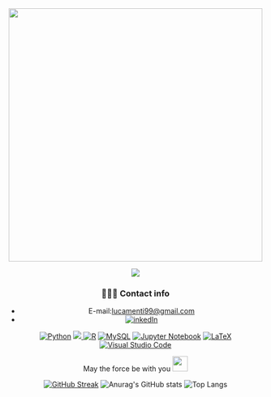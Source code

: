 <div id="header" align="center">
  <img src="https://media.giphy.com/media/x9DVHBmO750Ji/giphy.gif?cid=ecf05e47app1q2qop4ygq9mrdxle2q2yr7rqb17nlu2xy9zc&rid=giphy.gif&ct=g" width="500"/>
  <div id="badges">
  
![](https://komarev.com/ghpvc/?username=lukementi&label=PROFILE+VIEWS)
  

    


 ### 🕵🏻‍♂️ Contact info
* E-mail:lucamenti99@gmail.com
*  [![inkedIn](https://img.shields.io/badge/LinkedIn-0077B5?style=for-the-badge&logo=linkedin&logoColor=white)](https://www.linkedin.com/in/luca-menti-7a7353235/)
    
[![Python](https://img.shields.io/badge/python-3670A0?style=for-the-badge&logo=python&logoColor=ffdd54)](https://www.python.org) [![](https://img.shields.io/badge/C%2B%2B-00599C?style=for-the-badge&logo=c%2B%2B&logoColor=white) ](https://www.cplusplus.com)  [![R](https://img.shields.io/badge/r-%23276DC3.svg?style=for-the-badge&logo=r&logoColor=white)](https://www.r-project.org/)  [![MySQL](https://img.shields.io/badge/mysql-%2300f.svg?style=for-the-badge&logo=mysql&logoColor=white)](https://www.mysql.com/)
[![Jupyter Notebook](https://img.shields.io/badge/jupyter-%23FA0F00.svg?style=for-the-badge&logo=jupyter&logoColor=white)](https://jupyter.org/)  [![LaTeX](https://img.shields.io/badge/latex-%23008080.svg?style=for-the-badge&logo=latex&logoColor=white)](https://www.latex-project.org/)
[![Visual Studio Code](https://img.shields.io/badge/Visual%20Studio%20Code-0078d7.svg?style=for-the-badge&logo=visual-studio-code&logoColor=white)](https://code.visualstudio.com/)


  May the force 
    be with you
  <img src="https://media.giphy.com/media/zCV6yYYnYZejS/giphy.gif?cid=ecf05e47ou59gjg4grw5lzw9v3psrjug2tp3qc16xvusysdl&rid=giphy.gif&ct=g" width="30px"/>
</h1>
  
  [![GitHub Streak](http://github-readme-streak-stats.herokuapp.com?user=LukeMenti&theme=dark-smoky&hide_border=true)](https://git.io/streak-stats) 
 ![Anurag's GitHub stats](https://github-readme-stats.vercel.app/api?username=LukeMenti&show_icons=true&theme=react)
  ![Top Langs](https://github-readme-stats.vercel.app/api/top-langs/?username=LukeMenti&layout=compact&theme=react)
 
</div>
